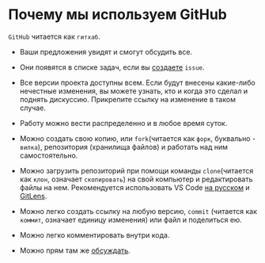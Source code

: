 # Почему мы используем GitHub

`GitHub` читается как `гитхаб`.

* Ваши предложения увидят и смогут обсудить все. 

* Они появятся в списке задач, если вы [создаете](./issues_guide.md) `issue`.

* Все версии проекта доступны всем. Если будут внесены какие-либо нечестные изменения, вы можете узнать, кто и когда это сделал и поднять дискуссию. Прикрепите ссылку на изменение в таком случае.

* Работу можно вести распределенно и в любое время суток.

* Можно создать свою копию, или `fork`(читается как `форк`, буквально - `вилка`), репозитория (хранилища файлов) и работать над ним самостоятельно.

* Можно загрузить репозиторий при помощи команды `clone`(читается как `клон`, означает `скопировать`) на свой компьютер и редактировать файлы на нем. Рекомендуется использовать VS Code [на русском](https://marketplace.visualstudio.com/items?itemName=MS-CEINTL.vscode-language-pack-ru) и [GitLens](https://marketplace.visualstudio.com/items?itemName=eamodio.gitlens). 

* Можно легко создать ссылку на любую версию, `commit` (читается как `коммит`, означает единицу изменения) или файл и поделиться ею.

* Можно легко комментировать внутри кода.

* Можно прям там же [обсуждать](./discussions_guide.md).